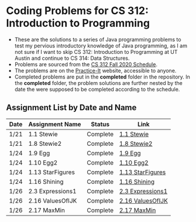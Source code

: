 # Coding Problems for CS 312: Introduction to Programming

* These are the solutions to a series of Java programming problems to test my pervious introductory knowledge of Java programming, as I am not sure if I want to skip CS 312: Introduction to Programming at UT Austin and continue to CS 314: Data Structures.
* Problems are sourced from the [CS 312 Fall 2020 Schedule](https://www.cs.utexas.edu/~scottm/cs312/schedule.htm).
* The problems are on the [Practice-It](https://practiceit.cs.washington.edu/) website, accessible to anyone.
* Completed problems are put in the **completed** folder in the repository. In the **completed** folder, the problem solutions are further nested by the date the were supposed to be completed according to the schedule.

## Assignment List by Date and Name

| Date | Assignment Name   | Status   | Link                                                                                               |
|------|-------------------|----------|----------------------------------------------------------------------------------------------------|
| 1/21 | 1.1 Stewie        | Complete | [1.1 Stewie](https://practiceit.cs.washington.edu/problem/view/bjp5/chapter1/e1-Stewie)            |
| 1/21 | 1.8 Stewie2       | Complete | [1.8 Stewie2](https://practiceit.cs.washington.edu/problem/view/bjp5/chapter1/e8-Stewie2)          |
| 1/24 | 1.9 Egg           | Complete | [1.9 Egg](https://practiceit.cs.washington.edu/problem/view/bjp5/chapter1/e9-Egg)                  |
| 1/24 | 1.10 Egg2         | Complete | [1.10 Egg2](https://practiceit.cs.washington.edu/problem/view/bjp5/chapter1/e10-Egg2)              |
| 1/24 | 1.13 StarFigures  | Complete | [1.13 StarFigures](https://practiceit.cs.washington.edu/problem/view/bjp5/chapter1/e13-StarFigures)|
| 1/24 | 1.16 Shining      | Complete | [1.16 Shining](https://practiceit.cs.washington.edu/problem/view/bjp5/chapter1/e16-Shining)        |
| 1/26 | 2.3 Expressions1  | Complete | [2.3 Expressions1](https://practiceit.cs.washington.edu/problem/view/bjp5/chapter2/s3-expressions1)|
| 1/26 | 2.16 ValuesOfIJK  | Complete | [2.16 ValuesOfIJK](https://practiceit.cs.washington.edu/problem/view/bjp5/chapter2/s16-valuesOfIJK)|
| 1/26 | 2.17 MaxMin       | Complete | [2.17 MaxMin](https://practiceit.cs.washington.edu/problem/view/bjp5/chapter2/s17-maxMin)          |
